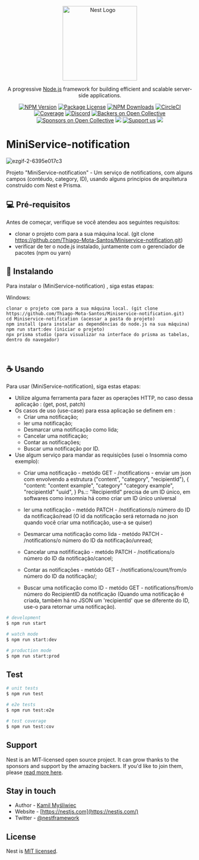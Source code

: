 <p align="center">
  <a href="http://nestjs.com/" target="blank"><img src="https://nestjs.com/img/logo-small.svg" width="200" alt="Nest Logo" /></a>
</p>

[circleci-image]: https://img.shields.io/circleci/build/github/nestjs/nest/master?token=abc123def456
[circleci-url]: https://circleci.com/gh/nestjs/nest

  <p align="center">A progressive <a href="http://nodejs.org" target="_blank">Node.js</a> framework for building efficient and scalable server-side applications.</p>
    <p align="center">
<a href="https://www.npmjs.com/~nestjscore" target="_blank"><img src="https://img.shields.io/npm/v/@nestjs/core.svg" alt="NPM Version" /></a>
<a href="https://www.npmjs.com/~nestjscore" target="_blank"><img src="https://img.shields.io/npm/l/@nestjs/core.svg" alt="Package License" /></a>
<a href="https://www.npmjs.com/~nestjscore" target="_blank"><img src="https://img.shields.io/npm/dm/@nestjs/common.svg" alt="NPM Downloads" /></a>
<a href="https://circleci.com/gh/nestjs/nest" target="_blank"><img src="https://img.shields.io/circleci/build/github/nestjs/nest/master" alt="CircleCI" /></a>
<a href="https://coveralls.io/github/nestjs/nest?branch=master" target="_blank"><img src="https://coveralls.io/repos/github/nestjs/nest/badge.svg?branch=master#9" alt="Coverage" /></a>
<a href="https://discord.gg/G7Qnnhy" target="_blank"><img src="https://img.shields.io/badge/discord-online-brightgreen.svg" alt="Discord"/></a>
<a href="https://opencollective.com/nest#backer" target="_blank"><img src="https://opencollective.com/nest/backers/badge.svg" alt="Backers on Open Collective" /></a>
<a href="https://opencollective.com/nest#sponsor" target="_blank"><img src="https://opencollective.com/nest/sponsors/badge.svg" alt="Sponsors on Open Collective" /></a>
  <a href="https://paypal.me/kamilmysliwiec" target="_blank"><img src="https://img.shields.io/badge/Donate-PayPal-ff3f59.svg"/></a>
    <a href="https://opencollective.com/nest#sponsor"  target="_blank"><img src="https://img.shields.io/badge/Support%20us-Open%20Collective-41B883.svg" alt="Support us"></a>
  <a href="https://twitter.com/nestframework" target="_blank"><img src="https://img.shields.io/twitter/follow/nestframework.svg?style=social&label=Follow"></a>
</p>
  <!--[![Backers on Open Collective](https://opencollective.com/nest/backers/badge.svg)](https://opencollective.com/nest#backer)
  [![Sponsors on Open Collective](https://opencollective.com/nest/sponsors/badge.svg)](https://opencollective.com/nest#sponsor)-->

# MiniService-notification

<!---Esses são exemplos. Veja https://shields.io para outras pessoas ou para personalizar este conjunto de escudos. Você pode querer incluir dependências, status do projeto e informações de licença aqui--->


![ezgif-2-6395e017c3](https://user-images.githubusercontent.com/75326612/208764168-5f98b6ac-046b-4af0-8533-5c472a40246c.gif)




Projeto "MiniService-notification" - Um serviço de notifications, com alguns campos (contéudo, category, ID), usando alguns principios de arquitetura construido com Nest e Prisma. 


## 💻 Pré-requisitos

Antes de começar, verifique se você atendeu aos seguintes requisitos:

* clonar o projeto com para a sua máquina local. (git clone https://github.com/Thiago-Mota-Santos/Miniservice-notification.git)
* verificar de ter o node.js instalado, juntamente com o gerenciador de pacotes (npm ou yarn)


## 🚀 Instalando <MiniService-notification>

Para instalar o (MiniService-notification) , siga estas etapas:



Windows:
```
clonar o projeto com para a sua máquina local. (git clone https://github.com/Thiago-Mota-Santos/Miniservice-notification.git)
cd Miniservice-notification (acessar a pasta do projeto)
npm install (para instalar as dependências do node.js na sua máquina)
npm run start:dev (iniciar o projeto)
npx prisma studio (para visualizar na interface do prisma as tabelas, dentro do navegador)

 
```

## ☕ Usando <MiniService-notification>

Para usar (MiniService-notification), siga estas etapas:
  
* Utilize alguma ferramenta para fazer as operações HTTP, no caso dessa aplicação : (get, post, patch)
* Os casos de uso (use-case) para essa aplicação se definem em : 
   - Criar uma notificação; 
   - ler uma notificação;
   - Desmarcar uma notificação como lida;
   - Cancelar uma notificação;
   - Contar as notificações;
   - Buscar uma notificação por ID.
 * Use algum serviço para mandar as requisições (usei o Insomnia como exemplo):
   - Criar uma notificação - metódo GET - /notifications - enviar um json com envolvendo a estrutura ("content", "category", "recipientId"),
 {
    "content: "content example",
    "category" "category example",
    "recipientId" "uuid",
 }
  Ps.:: "RecipientId" precisa de um ID único, em softwares como insomnia há como criar um ID único universal
     
    - ler uma notificação - metódo PATCH - /notifications/o número do ID da notificação/read
    (O id da notificação será retornada no json quando você criar uma notificação, use-a se quiser)
    - Desmarcar uma notificação como lida - metódo PATCH - /notifications/o número do ID da notificação/unread;
    - Cancelar uma notifificação - metódo PATCH - /notifications/o número do ID da notificação/cancel;
    - Contar as notificações - metódo GET - /notifications/count/from/o número do ID da notificação/;
    - Buscar uma notificação como ID - metódo GET - notifications/from/o número do RecipientID da notificação (Quando uma notificação é criada, também há no JSON um 'recipientId' que se diferente do ID, use-o para retornar uma notificação).
```bash
# development
$ npm run start

# watch mode
$ npm run start:dev

# production mode
$ npm run start:prod
```

## Test

```bash
# unit tests
$ npm run test

# e2e tests
$ npm run test:e2e

# test coverage
$ npm run test:cov
```

## Support

Nest is an MIT-licensed open source project. It can grow thanks to the sponsors and support by the amazing backers. If you'd like to join them, please [read more here](https://docs.nestjs.com/support).

## Stay in touch

- Author - [Kamil Myśliwiec](https://kamilmysliwiec.com)
- Website - [https://nestjs.com](https://nestjs.com/)
- Twitter - [@nestframework](https://twitter.com/nestframework)

## License

Nest is [MIT licensed](LICENSE).
